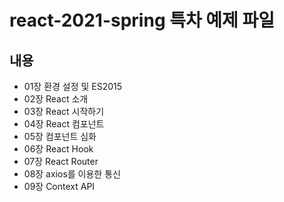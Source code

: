 # react-2021-spring 특차 예제 파일

## 내용
* 01장 환경 설정 및 ES2015
* 02장 React 소개
* 03장 React 시작하기
* 04장 React 컴포넌트
* 05장 컴포넌트 심화
* 06장 React Hook
* 07장 React Router
* 08장 axios를 이용한 통신
* 09장 Context API

